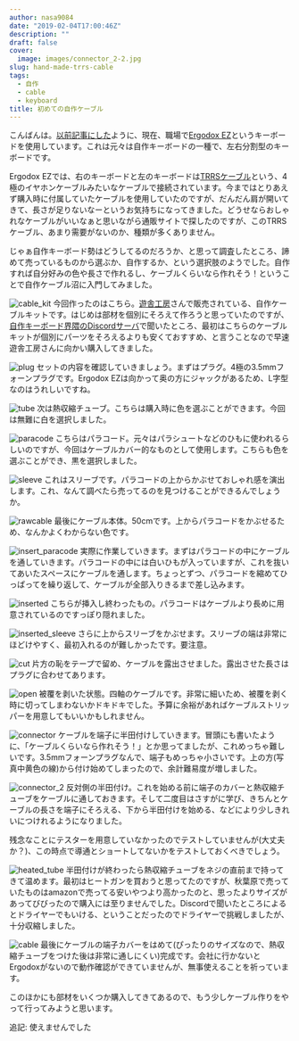 ```yaml
---
author: nasa9084
date: "2019-02-04T17:00:46Z"
description: ""
draft: false
cover:
  image: images/connector_2-2.jpg
slug: hand-made-trrs-cable
tags:
  - 自作
  - cable
  - keyboard
title: 初めての自作ケーブル
---
```



こんばんは。[以前記事にした](/my-first-ergodox-ez/)ように、現在、職場で[Ergodox EZ](https://ergodox-ez.com/)というキーボードを使用しています。これは元々は自作キーボードの一種で、左右分割型のキーボードです。

Ergodox EZでは、右のキーボードと左のキーボードは[TRRSケーブル](https://ja.wikipedia.org/wiki/%E3%83%95%E3%82%A9%E3%83%BC%E3%83%B3%E3%83%97%E3%83%A9%E3%82%B0#4%E6%A5%B5_(TRRS))という、4極のイヤホンケーブルみたいなケーブルで接続されています。今まではとりあえず購入時に付属していたケーブルを使用していたのですが、だんだん肩が開いてきて、長さが足りないなーというお気持ちになってきました。どうせならおしゃれなケーブルがいいなぁと思いながら通販サイトで探したのですが、このTRRSケーブル、あまり需要がないのか、種類が多くありません。

じゃぁ自作キーボード勢はどうしてるのだろうか、と思って調査したところ、諦めて売っているものから選ぶか、自作するか、という選択肢のようでした。自作すれば自分好みの色や長さで作れるし、ケーブルくらいなら作れそう！ということで自作ケーブル沼に入門してみました。

![cable_kit](images/cable_kit.jpg)
今回作ったのはこちら。[遊舎工房](https://yushakobo.jp)さんで販売されている、自作ケーブルキットです。はじめは部材を個別にそろえて作ろうと思っていたのですが、[自作キーボード界隈のDiscordサーバ](http://biacco42.hatenablog.com/entry/2017/11/17/093000)で聞いたところ、最初はこちらのケーブルキットが個別にパーツをそろえるよりも安くておすすめ、と言うことなので早速遊舎工房さんに向かい購入してきました。

![plug](images/plug.jpg)
セットの内容を確認していきましょう。まずはプラグ。4極の3.5mmフォーンプラグです。Ergodox EZは向かって奥の方にジャックがあるため、L字型なのはうれしいですね。

![tube](images/tube.jpg)
次は熱収縮チューブ。こちらは購入時に色を選ぶことができます。今回は無難に白を選択しました。

![paracode](images/paracode.jpg)
こちらはパラコード。元々はパラシュートなどのひもに使われるらしいのですが、今回はケーブルカバー的なものとして使用します。こちらも色を選ぶことができ、黒を選択しました。

![sleeve](images/sleeve.jpg)
これはスリーブです。パラコードの上からかぶせておしゃれ感を演出します。これ、なんて調べたら売ってるのを見つけることができるんでしょうか。

![rawcable](images/rawcable.jpg)
最後にケーブル本体。50cmです。上からパラコードをかぶせるため、なんかよくわからない色です。

![insert_paracode](images/insert_paracode.jpg)
実際に作業していきます。まずはパラコードの中にケーブルを通していきます。パラコードの中には白いひもが入っていますが、これを抜いてあいたスペースにケーブルを通します。ちょっとずつ、パラコードを縮めてひっぱってを繰り返して、ケーブルが全部入りきるまで差し込みます。

![inserted](images/inserted.jpg)
こちらが挿入し終わったもの。パラコードはケーブルより長めに用意されているのですっぽり隠れました。

![inserted_sleeve](images/inserted_sleeve.jpg)
さらに上からスリーブをかぶせます。スリーブの端は非常にほどけやすく、最初入れるのが難しかったです。要注意。

![cut](images/cut.jpg)
片方の恥をテープで留め、ケーブルを露出させました。露出させた長さはプラグに合わせてあります。

![open](images/open.jpg)
被覆を剥いた状態。四軸のケーブルです。非常に細いため、被覆を剥く時に切ってしまわないかドキドキでした。予算に余裕があればケーブルストリッパーを用意してもいいかもしれません。

![connector](images/connector.jpg)
ケーブルを端子に半田付けしていきます。冒頭にも書いたように、「ケーブルくらいなら作れそう！」とか思ってましたが、これめっちゃ難しいです。3.5mmフォーンプラグなんで、端子もめっちゃ小さいです。上の方(写真中黄色の線)から付け始めてしまったので、余計難易度が増しました。

![connector_2](images/connector_2.jpg)
反対側の半田付け。これを始める前に端子のカバーと熱収縮チューブをケーブルに通しておきます。そして二度目はさすがに学び、きちんとケーブルの長さを端子にそろえる、下から半田付けを始める、などにより少しきれいにつけれるようになりました。

残念なことにテスターを用意していなかったのでテストしていませんが(大丈夫か？)、この時点で導通とショートしてないかをテストしておくべきでしょう。

![heated_tube](images/heated_tube.jpg)
半田付けが終わったら熱収縮チューブをネジの直前まで持ってきて温めます。最初はヒートガンを買おうと思ってたのですが、秋葉原で売っていたものはamazonで売ってる安いやつより高かったのと、思ったよりサイズがあってびびったので購入には至りませんでした。Discordで聞いたところによるとドライヤーでもいける、ということだったのでドライヤーで挑戦しましたが、十分収縮しました。

![cable](images/cable.jpg)
最後にケーブルの端子カバーをはめて(ぴったりのサイズなので、熱収縮チューブをつけた後は非常に通しにくい)完成です。会社に行かないとErgodoxがないので動作確認ができていませんが、無事使えることを祈っています。

このほかにも部材をいくつか購入してきてあるので、もう少しケーブル作りをやって行ってみようと思います。

<insert datetime=2019-02-06>追記: 使えませんでした</insert>



